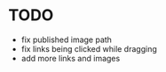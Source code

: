 # TODO

- fix published image path
- fix links being clicked while dragging
- add more links and images
